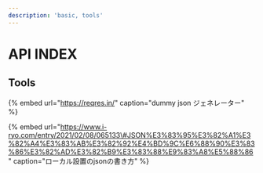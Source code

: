 ```yaml
---
description: 'basic, tools'
---
```


# API INDEX

## Tools

{% embed url="https://reqres.in/" caption="dummy json ジェネレーター" %}

{% embed url="https://www.i-ryo.com/entry/2021/02/08/065133\#JSON%E3%83%95%E3%82%A1%E3%82%A4%E3%83%AB%E3%82%92%E4%BD%9C%E6%88%90%E3%83%86%E3%82%AD%E3%82%B9%E3%83%88%E9%83%A8%E5%88%86" caption="ローカル設置のjsonの書き方" %}







